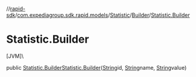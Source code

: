 //[rapid-sdk](../../../../index.md)/[com.expediagroup.sdk.rapid.models](../../index.md)/[Statistic](../index.md)/[Builder](index.md)/[Statistic.Builder](-statistic.-builder.md)

# Statistic.Builder

[JVM]\

public [Statistic.Builder](index.md)[Statistic.Builder](-statistic.-builder.md)([String](https://docs.oracle.com/javase/8/docs/api/java/lang/String.html)id, [String](https://docs.oracle.com/javase/8/docs/api/java/lang/String.html)name, [String](https://docs.oracle.com/javase/8/docs/api/java/lang/String.html)value)
